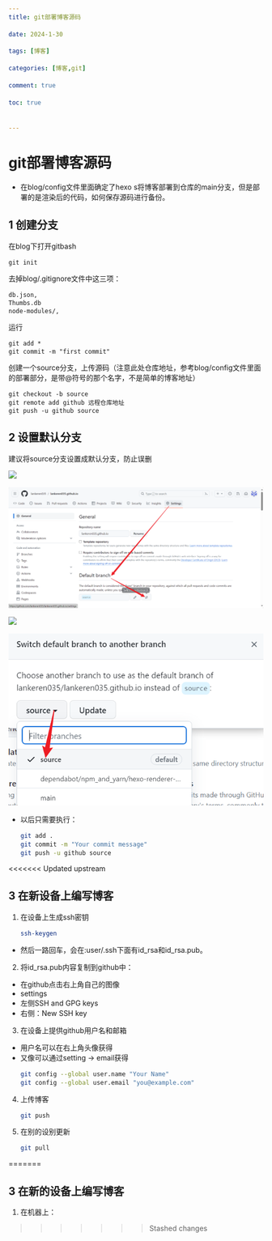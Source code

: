 ```yaml
---
title: git部署博客源码

date: 2024-1-30

tags: [博客]

categories: [博客,git]

comment: true

toc: true


---
```


#

 <!--more-->

# git部署博客源码

- 在blog/config文件里面确定了hexo s将博客部署到仓库的main分支，但是部署的是渲染后的代码，如何保存源码进行备份。



## 1 创建分支

在blog下打开gitbash

```
git init 
```

去掉blog/.gitignore文件中这三项：

```
db.json,
Thumbs.db
node-modules/,
```

运行

```
git add *
git commit -m "first commit"
```

创建一个source分支，上传源码（注意此处仓库地址，参考blog/config文件里面的部署部分，是带@符号的那个名字，不是简单的博客地址）

```
git checkout -b source
git remote add github 远程仓库地址
git push -u github source
```



## 2 设置默认分支

建议将source分支设置成默认分支，防止误删

![](D:\blog\themes\yilia\source\img\hexo\config\1.png)

![](img/hexo/config/1.png)

![](D:\blog\themes\yilia\source\img\hexo\config\2.png)

![](img/hexo/config/2.png)



- 以后只需要执行：

  ```bash
  git add .
  git commit -m "Your commit message"
  git push -u github source
  
  ```

<<<<<<< Updated upstream
## 3 在新设备上编写博客
1. 在设备上生成ssh密钥

    ```bash
    ssh-keygen
    ```

- 然后一路回车，会在:user/.ssh下面有id_rsa和id_rsa.pub。

2. 将id_rsa.pub内容复制到github中：
- 在github点击右上角自己的图像
- settings
- 左侧SSH and GPG keys
- 右侧：New SSH key

3. 在设备上提供github用户名和邮箱
- 用户名可以在右上角头像获得
- 又像可以通过setting -> email获得
  ```bash
  git config --global user.name "Your Name"
  git config --global user.email "you@example.com"
  ```

4. 上传博客
    ```bash
    git push
    ```

5. 在别的设别更新
    ```bash
    git pull
    ```
=======
  

## 3 在新的设备上编写博客

1. 在机器上：
>>>>>>> Stashed changes
